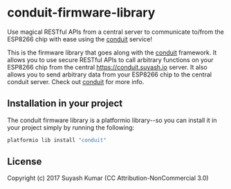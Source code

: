 # conduit-firmware-library
Use magical RESTful APIs from a central server to communicate to/from the ESP8266 chip with ease using the [conduit](https://github.com/suyashkumar/conduit) service!

This is the firmware library that goes along with the [conduit](https://github.com/suyashkumar/conduit) framework. It allows you to use secure RESTful APIs to call arbitrary functions on your ESP8266 chip from the central https://conduit.suyash.io server. It also allows you to send arbitrary data from your ESP8266 chip to the central conduit server. Check out [conduit](https://github.com/suyashkumar/conduit) for more info.

## Installation in your project

The conduit firmware library is a platformio library--so you can install it in your project simply by running the following:

```sh
platformio lib install "conduit"
```

## License
Copyright (c) 2017 Suyash Kumar
(CC Attribution-NonCommercial 3.0)

